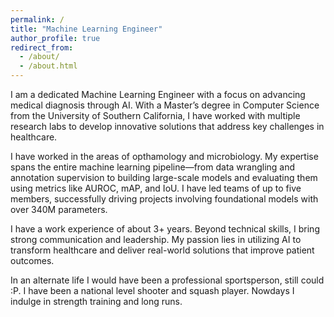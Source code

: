 ```yaml
---
permalink: /
title: "Machine Learning Engineer"
author_profile: true
redirect_from: 
  - /about/
  - /about.html
---
```



I am a dedicated Machine Learning Engineer with a focus on advancing medical diagnosis through AI. With a Master’s degree in Computer Science from the University of Southern California, I have worked with multiple research labs to develop innovative solutions that address key challenges in healthcare. 

I have worked in the areas of opthamology and microbiology. My expertise spans the entire machine learning pipeline—from data wrangling and annotation supervision to building large-scale models and evaluating them using metrics like AUROC, mAP, and IoU. I have led teams of up to five members, successfully driving projects involving foundational models with over 340M parameters.

I have a work experience of about 3+ years. Beyond technical skills, I bring strong communication and leadership. My passion lies in utilizing AI to transform healthcare and deliver real-world solutions that improve patient outcomes.

In an alternate life I would have been a professional sportsperson, still could :P. 
I have been a national level shooter and squash player. Nowdays I indulge in strength training and long runs.
